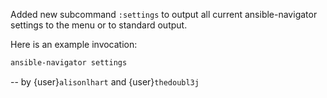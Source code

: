 Added new subcommand `:settings` to output all current ansible-navigator
settings to the menu or to standard output.

Here is an example invocation:

```bash
ansible-navigator settings
```

-- by {user}`alisonlhart` and {user}`thedoubl3j`
